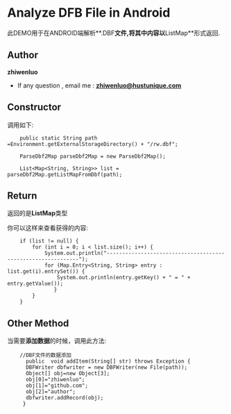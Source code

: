 Analyze DFB File in Android
====================================

此DEMO用于在ANDROID端解析**.DBF**文件,将其中内容以**ListMap**形式返回.

Author
--------
 **zhiwenluo** 
- If any question , email me : **zhiwenluo@hustunique.com**

Constructor
--------
调用如下:

        public static String path =Environment.getExternalStorageDirectory() + "/rw.dbf";

        ParseDbf2Map parseDbf2Map = new ParseDbf2Map();

        List<Map<String, String>> list = parseDbf2Map.getListMapFromDbf(path);
        

Return
--------
返回的是**ListMap**类型

你可以这样来查看获得的内容:

        if (list != null) {
            for (int i = 0; i < list.size(); i++) {
                System.out.println("-------------------------------------------------------------");
                for (Map.Entry<String, String> entry : list.get(i).entrySet()) {
                    System.out.println(entry.getKey() + " = " + entry.getValue());
                   }
            }
        }

Other Method
--------        
当需要**添加数据**的时候，调用此方法:

        //DBF文件的数据添加
          public  void addItem(String[] str) throws Exception {
          DBFWriter dbfwriter = new DBFWriter(new File(path));
          Object[] obj=new Object[3];
          obj[0]="zhiwenluo";
          obj[1]="github.com";
          obj[2]="author";
          dbfwriter.addRecord(obj);
         }
